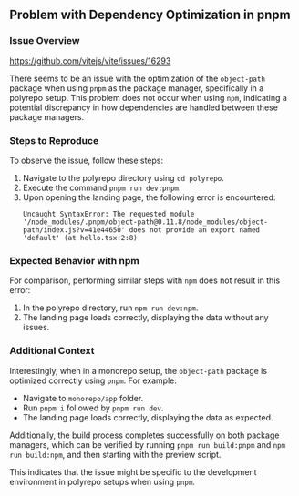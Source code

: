 ## Problem with Dependency Optimization in pnpm

### Issue Overview

https://github.com/vitejs/vite/issues/16293

There seems to be an issue with the optimization of the `object-path` package when using `pnpm` as the package manager, specifically in a polyrepo setup. This problem does not occur when using `npm`, indicating a potential discrepancy in how dependencies are handled between these package managers.

### Steps to Reproduce

To observe the issue, follow these steps:

1. Navigate to the polyrepo directory using `cd polyrepo`.
2. Execute the command `pnpm run dev:pnpm`.
3. Upon opening the landing page, the following error is encountered:
   ```
   Uncaught SyntaxError: The requested module '/node_modules/.pnpm/object-path@0.11.8/node_modules/object-path/index.js?v=41e44650' does not provide an export named 'default' (at hello.tsx:2:8)
   ```

### Expected Behavior with npm

For comparison, performing similar steps with `npm` does not result in this error:

1. In the polyrepo directory, run `npm run dev:npm`.
2. The landing page loads correctly, displaying the data without any issues.

### Additional Context

Interestingly, when in a monorepo setup, the `object-path` package is optimized correctly using `pnpm`. For example:

- Navigate to `monorepo/app` folder.
- Run `pnpm i` followed by `pnpm run dev`.
- The landing page loads correctly, displaying the data as expected.

Additionally, the build process completes successfully on both package managers, which can be verified by running `pnpm run build:pnpm` and `npm run build:npm`, and then starting with the preview script.

This indicates that the issue might be specific to the development environment in polyrepo setups when using `pnpm`.
